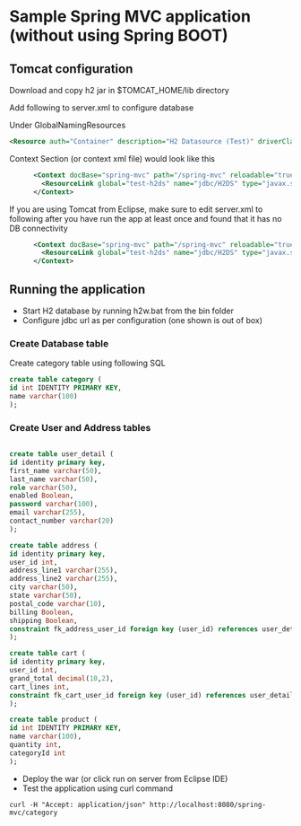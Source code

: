 # Sample Spring MVC application (without using Spring BOOT)

## Tomcat configuration
Download and copy h2 jar in $TOMCAT_HOME/lib directory

Add following to server.xml to configure database

Under GlobalNamingResources 
```xml  
<Resource auth="Container" description="H2 Datasource (Test)" driverClassName="org.h2.Driver" name="test-h2ds" password="" scope="shareable" type="javax.sql.DataSource" url="jdbc:h2:tcp://localhost/~/test" username="sa"/>
```

Context Section (or context xml file) would look like this
```xml
      <Context docBase="spring-mvc" path="/spring-mvc" reloadable="true">
		<ResourceLink global="test-h2ds" name="jdbc/H2DS" type="javax.sql.DataSource"/>      	
      </Context>
```

If you are using Tomcat from Eclipse, make sure to edit server.xml to following after you have run the app at least once and found that it has no DB connectivity
```xml
      <Context docBase="spring-mvc" path="/spring-mvc" reloadable="true" source="org.eclipse.jst.j2ee.server:spring-mvc">
		<ResourceLink global="test-h2ds" name="jdbc/H2DS" type="javax.sql.DataSource"/>      	
      </Context>

```
## Running the application
* Start H2 database by running h2w.bat from the bin folder 
* Configure jdbc url as per configuration (one shown is out of box)

### Create Database table
Create category table using following SQL
```sql
create table category (
id int IDENTITY PRIMARY KEY,
name varchar(100)
);
```

### Create User and Address tables
```sql

create table user_detail (
id identity primary key,
first_name varchar(50),
last_name varchar(50),
role varchar(50),
enabled Boolean,
password varchar(100),
email varchar(255),
contact_number varchar(20)
);

create table address (
id identity primary key,
user_id int,
address_line1 varchar(255),
address_line2 varchar(255),
city varchar(50),
state varchar(50),
postal_code varchar(10),
billing Boolean,
shipping Boolean,
constraint fk_address_user_id foreign key (user_id) references user_detail(id)
);

create table cart (
id identity primary key,
user_id int,
grand_total decimal(10,2),
cart_lines int,
constraint fk_cart_user_id foreign key (user_id) references user_detail(id)
);

create table product (
id int IDENTITY PRIMARY KEY,
name varchar(100),
quantity int,
categoryId int
);

```

* Deploy the war (or click run on server from Eclipse IDE)
* Test the application using curl command
```
curl -H "Accept: application/json" http://localhost:8080/spring-mvc/category
``` 
